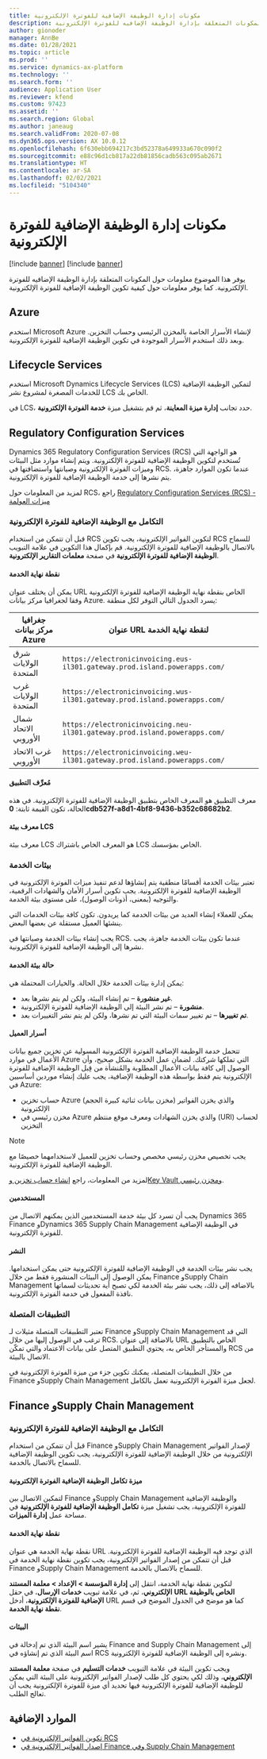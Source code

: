 ```yaml
---
title: مكونات إدارة الوظيفة الإضافية للفوترة الإلكترونية
description: يوفر هذا الموضوع معلومات حول المكونات المتعلقة بإدارة الوظيفة الإضافيه للفوترة الإلكترونية.
author: gionoder
manager: AnnBe
ms.date: 01/28/2021
ms.topic: article
ms.prod: ''
ms.service: dynamics-ax-platform
ms.technology: ''
ms.search.form: ''
audience: Application User
ms.reviewer: kfend
ms.custom: 97423
ms.assetid: ''
ms.search.region: Global
ms.author: janeaug
ms.search.validFrom: 2020-07-08
ms.dyn365.ops.version: AX 10.0.12
ms.openlocfilehash: 6f630ebb694217c3bd52378a649933a670c090f2
ms.sourcegitcommit: e88c96d1cb817a22db81856cadb563c095ab2671
ms.translationtype: HT
ms.contentlocale: ar-SA
ms.lasthandoff: 02/02/2021
ms.locfileid: "5104340"
---
```

# <a name="electronic-invoicing-add-on-administration-components"></a>مكونات إدارة الوظيفة الإضافية للفوترة الإلكترونية

[!include [banner](../includes/banner.md)]
[!include [banner](../includes/preview-banner.md)]

يوفر هذا الموضوع معلومات حول المكونات المتعلقة بإدارة الوظيفة الإضافيه للفوترة الإلكترونية. كما يوفر معلومات حول كيفية تكوين الوظيفة الإضافية للفوترة الإلكترونية.

## <a name="azure"></a>Azure

استخدم Microsoft Azure لإنشاء الأسرار الخاصة بالمخزن الرئيسي وحساب التخزين. وبعد ذلك استخدم الأسرار الموجودة في تكوين الوظيفة الإضافية للفوترة الإلكترونية.

## <a name="lifecycle-services"></a>Lifecycle Services

استخدم Microsoft Dynamics Lifecycle Services (LCS) لتمكين الوظيفة الإضافية للخدمات المصغرة لمشروع نشر LCS الخاص بك.

في LCS، حدد تجانب **إدارة ميزة المعاينة**، ثم قم بتشغيل ميزة **خدمة الفوترة الإلكترونية**.

## <a name="regulatory-configuration-services"></a>Regulatory Configuration Services

Dynamics 365 Regulatory Configuration Services (RCS) هو الواجهة التي تُستخدم لتكوين الوظيفة الإضافية للفوترة الإلكترونية. ويتم إنشاء موارد مثل البيئات وميزات الفوترة الإلكترونية وصيانتها واستضافتها في RCS. عندما تكون الموارد جاهزة، يتم نشرها إلى خدمة الوظيفة الإضافية للفوترة الإلكترونية.

لمزيد من المعلومات حول RCS، راجع [Regulatory Configuration Services (RCS) - ميزات العولمة](rcs-globalization-feature.md)

### <a name="integration-with-the-electronic-invoicing-add-on"></a>التكامل مع الوظيفة الإضافية للفوترة الإلكترونية

قبل أن تتمكن من استخدام RCS لتكوين الفواتير الإلكترونية، يجب تكوين RCS للسماح بالاتصال بالوظيفة الإضافية للفوترة الإلكترونية. قم بإكمال هذا التكوين في علامة التبويب **الوظيفة الإضافية للفوترة الإلكترونية** في صفحة **معلمات التقارير الإلكترونية**.

#### <a name="service-endpoint"></a>نقطة نهاية الخدمة

يمكن أن يختلف عنوان URL الخاص بنقطة نهاية الوظيفة الإضافية للفوترة الإلكترونية وفقا لجغرافيا مركز بيانات Azure. يسرد الجدول التالي التوفر لكل منطقة:

| جغرافيا مركز بيانات Azure | عنوان URL لنقطة نهاية الخدمة                                                       |
|----------------------------|----------------------------------------------------------------------------|
| شرق الولايات المتحدة                    | `https://electronicinvoicing.eus-il301.gateway.prod.island.powerapps.com/` |
| غرب الولايات المتحدة                    | `https://electronicinvoicing.wus-il301.gateway.prod.island.powerapps.com/` |
| شمال الاتحاد الأوروبي                   | `https://electronicinvoicing.neu-il301.gateway.prod.island.powerapps.com/` |
| غرب الاتحاد الأوروبي                    | `https://electronicinvoicing.weu-il301.gateway.prod.island.powerapps.com/` |

#### <a name="application-id"></a>مُعرِّف التطبيق

معرف التطبيق هو المعرف الخاص بتطبيق الوظيفة الإضافية للفوترة الإلكترونية. في هذه الحالة، تكون القيمة ثابتة: **0cdb527f-a8d1-4bf8-9436-b352c68682b2**.

#### <a name="lcs-environment-id"></a>معرف بيئة LCS

معرف بيئة LCS هو المعرف الخاص باشتراك LCS الخاص بمؤسسك.

### <a name="service-environments"></a>بيئات الخدمة

تعتبر بيئات الخدمة أقسامًا منطقية يتم إنشاؤها لدعم تنفيذ ميزات الفوترة الإلكترونية في الوظيفة الإضافية للفوترة الإلكترونية. يجب تكوين أسرار الأمان والشهادات الرقمية، والتوجيه (بمعنى، أذونات الوصول)، على مستوى بيئة الخدمة.

يمكن للعملاء إنشاء العديد من بيئات الخدمة كما يريدون. تكون كافة بيئات الخدمات التي ينشئها العميل مستقلة عن بعضها البعض.

يجب إنشاء بيئات الخدمة وصيانتها في RCS. عندما تكون بيئات الخدمة جاهزة، يجب نشرها إلى الوظيفة الإضافية للفوترة الإلكترونية.

#### <a name="service-environment-status"></a>حالة بيئة الخدمة

يمكن إدارة بيئات الخدمة خلال الحالة. والخيارات المحتملة هي:

- **غير منشورة** – تم إنشاء البيئة، ولكن لم يتم نشرها بعد.
- **منشورة** – تم نشر البيئة إلى الوظيفة الإضافية للفوترة الإلكترونية.
- **تم تغييرها** – تم تغيير سمات البيئة التي تم نشرها، ولكن لم يتم نشر التغييرات بعد.

#### <a name="customer-secrets"></a>أسرار العميل

تتحمل خدمة الوظيفة الإضافية الفوترة الإلكترونية المسولية عن تخزين جميع بيانات الأعمال في موارد Azure التي تملكها شركتك. لضمان عمل الخدمة بشكل صحيح، وأن الوصول إلى كافة بيانات الأعمال المطلوبة والمُنشأة من قِبل الوظيفة الإضافية للفوترة الإلكترونية يتم فقط بواسطة هذه الوظيفة الإضافية، يجب عليك إنشاء موردين أساسيين في Azure:

- حساب تخزين Azure (مخزن بيانات ثنائية كبيرة الحجم) والذي يخزن الفواتير الإلكترونية
- مخزن رئيسي في Azure والذي يخزن الشهادات ومعرف موقع منتظم (URI) لحساب التخزين

> [!NOTE]
> يجب تخصيص مخزن رئيسي مخصص وحساب تخزين للعميل لاستخدامهما خصيصًا مع الوظيفة الإضافية للفوترة الإلكترونية.

لمزيد من المعلومات، راجع [إنشاء حساب تخزين وKey Vault ومخزن رئيسي](e-invoicing-create-azure-storage-account-key-vault.md).

#### <a name="users"></a>المستخدمين

يجب أن تسرد كل بيئة خدمة المستخدمين الذين يمكنهم الاتصال من Dynamics 365 Finance وDynamics 365 Supply Chain Management في الوظيفة الإضافية للفوترة الإلكترونية.

#### <a name="publication"></a>النشر

يجب نشر بيئات الخدمة في الوظيفة الإضافية للفوترة الإلكترونية حتى يمكن استخدامها. يمكن الوصول إلى البيئات المنشورة فقط من خلال Finance وSupply Chain Management بالاضافه إلى ذلك، يجب نشر بيئة الخدمة لكي تصبح أية تحديثات لسماتها نافذة المفعول في خدمة الفوترة الإلكترونية.

### <a name="connected-applications"></a>التطبيقات المتصلة

تعتبر التطبيقات المتصلة مثيلات لـ Finance وSupply Chain Management التي قد ترغب في الوصول إليها من خلال RCS. بالاضافة إلى عنوان URL الخاص بالتطبيق والمستأجر الخاص به، يحتوي التطبيق المتصل على بيانات الاعتماد والتي تمكّن RCS من الاتصال بالبيئة.

من خلال التطبيقات المتصلة، يمكنك تكوين جزء من ميزة الفوترة الإلكترونية في Finance وSupply Chain Management لجعل ميزة الفوترة الإلكترونية تعمل بالكامل.

## <a name="finance-and-supply-chain-management"></a>Finance وSupply Chain Management

### <a name="integration-with-electronic-invoicing-add-on"></a>التكامل مع الوظيفة الإضافية للفوترة الإلكترونية

قبل أن تتمكن من استخدام Finance وSupply Chain Management لإصدار الفواتير الإلكترونية من خلال الوظيفة الإضافية للفوترة الإلكترونية، يجب تكوين الوظيفة الإضافية للسماح بالاتصال بالخدمة.

#### <a name="electronic-invoicing-add-on-integration-feature"></a>ميزة تكامل الوظيفة الإضافية الفوترة الإلكترونية

لتمكين الاتصال بين Finance وSupply Chain Management والوظيفة الإضافية للفوترة الإلكترونية، يجب تشغيل ميزة **تكامل الوظيفة الإضافية للفوترة الإلكترونية** في مساحة عمل **إدارة الميزات**.

#### <a name="service-endpoint"></a>نقطة نهاية الخدمة

نقطة نهاية الخدمة هي عنوان URL الذي توجد فيه الوظيفة الإضافية للفوترة الإلكترونية. قبل أن تتمكن من إصدار الفواتير الإلكترونية، يجب تكوين نقطة نهاية الخدمة في Finance وSupply Chain Management للسماح بالاتصال بالخدمة.

لتكوين نقطة نهاية الخدمة، انتقل إلى **إدارة المؤسسة \> الإعداد \> معلمة المستند الإلكتروني**، ثم، في علامة تبويب **خدمات الإرسال**، في حقل **URL الخاص بالوظيفة الإضافية للفوترة الإلكترونية**، أدخل URL كما هو موضح في الجدول الموضح في قسم **نقطة نهاية الخدمة**.

#### <a name="environments"></a>البيئات

يشير اسم البيئة الذي تم إدخالة في Finance and Supply Chain Management إلى اسم البيئة الذي تم إنشاؤه في RCS ونشره إلى الوظيفة الإضافية للفوترة الإلكترونية.

ويجب تكوين البيئة في علامة التبويب **خدمات التسليم** في صفحة **معلمة المستند الإلكتروني**، وذلك لكي يحتوي كل طلب لإصدار الفواتير الإلكترونية على البيئة التي يمكن للوظيفة الإضافية للفوترة الإلكترونية فيها تحديد أي ميزة للفوترة الإلكترونية يجب أن تعالج الطلب.

## <a name="additional-resources"></a>الموارد الإضافية

- [تكوين الفواتير الإلكترونية في RCS](e-invoicing-configuration-rcs.md)
- [إصدار الفواتير الإلكترونية في Finance وفي Supply Chain Management](e-invoicing-issuing-electronic-invoices-finance-supply-chain-management.md)
